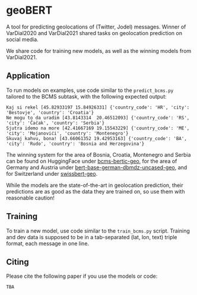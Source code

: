 # geoBERT

A tool for predicting geolocations of (Twitter, Jodel) messages. Winner of VarDial2020 and VarDial2021 shared tasks on geolocation prediction on social media.

We share code for training new models, as well as the winning models from VarDial2021.

## Application

To run models on examples, use code similar to the `predict_bcms.py` tailored to the BCMS subtask, with the following expected output:

```
Kaj si rekel [45.82933197 15.84926331] {'country_code': 'HR', 'city': 'Bestovje', 'country': 'Croatia'}
Ne mogu to da uradim [43.8143314  20.46512093] {'country_code': 'RS', 'city': 'Čačak', 'country': 'Serbia'}
Sjutra idemo na more [42.41667169 19.15543229] {'country_code': 'ME', 'city': 'Mojanovići', 'country': 'Montenegro'}
Skuvaj kahvu, bona! [43.66061352 19.42953163] {'country_code': 'BA', 'city': 'Rudo', 'country': 'Bosnia and Herzegovina'}
```

The winning system for the area of Bosnia, Croatia, Montenegro and Serbia can be found on HuggingFace under [bcms-bertic-geo](https://huggingface.co/CLASSLA/bcms-bertic-geo), for the area of Germany and Austria under [bert-base-german-dbmdz-uncased-geo](https://huggingface.co/CLASSLA/bert-base-german-dbmdz-uncased-geo), and for Switzerland under [swissbert-geo](https://huggingface.co/CLASSLA/swissbert-geo).

While the models are the state-of-the-art in geolocation prediction, their predictions are as good as the data they are trained on, so use them with reasonable caution!

## Training

To train a new model, use code similar to the `train_bcms.py` script. Training and dev data is supposed to be in a tab-separated (lat, lon, text) triple format, each message in one line.

## Citing

Please cite the following paper if you use the models or code:

```
TBA
```
